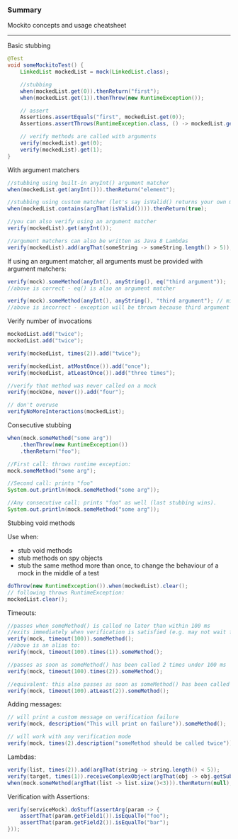 ### Summary

Mockito concepts and usage cheatsheet

---

Basic stubbing
```java
@Test
void someMockitoTest() {
    LinkedList mockedList = mock(LinkedList.class);

    //stubbing
    when(mockedList.get(0)).thenReturn("first");
    when(mockedList.get(1)).thenThrow(new RuntimeException());

    // assert
    Assertions.assertEquals("first", mockedList.get(0));
    Assertions.assertThrows(RuntimeException.class, () -> mockedList.get(1));

    // verify methods are called with arguments
    verify(mockedList).get(0);
    verify(mockedList).get(1);
}
```

With argument matchers
```java
//stubbing using built-in anyInt() argument matcher
when(mockedList.get(anyInt())).thenReturn("element");

//stubbing using custom matcher (let's say isValid() returns your own matcher implementation):
when(mockedList.contains(argThat(isValid()))).thenReturn(true);

//you can also verify using an argument matcher
verify(mockedList).get(anyInt());

//argument matchers can also be written as Java 8 Lambdas
verify(mockedList).add(argThat(someString -> someString.length() > 5));
```

If using an argument matcher, all arguments must be provided with argument matchers:
```java
verify(mock).someMethod(anyInt(), anyString(), eq("third argument"));
//above is correct - eq() is also an argument matcher

verify(mock).someMethod(anyInt(), anyString(), "third argument"); // missing eq()
//above is incorrect - exception will be thrown because third argument is given without an argument matcher.
```

Verify number of invocations
```java
mockedList.add("twice");
mockedList.add("twice");

verify(mockedList, times(2)).add("twice");

verify(mockedList, atMostOnce()).add("once");
verify(mockedList, atLeastOnce()).add("three times");

//verify that method was never called on a mock
verify(mockOne, never()).add("four");

// don't overuse
verifyNoMoreInteractions(mockedList);
```

Consecutive stubbing
```java
when(mock.someMethod("some arg"))
    .thenThrow(new RuntimeException())
    .thenReturn("foo");

//First call: throws runtime exception:
mock.someMethod("some arg");

//Second call: prints "foo"
System.out.println(mock.someMethod("some arg"));

//Any consecutive call: prints "foo" as well (last stubbing wins).
System.out.println(mock.someMethod("some arg"));
```

Stubbing void methods

Use when:
- stub void methods
- stub methods on spy objects
- stub the same method more than once, to change the behaviour of a mock in the middle of a test

```java
doThrow(new RuntimeException()).when(mockedList).clear();
// following throws RuntimeException:
mockedList.clear();
```

Timeouts:
```java
//passes when someMethod() is called no later than within 100 ms
//exits immediately when verification is satisfied (e.g. may not wait full 100 ms)
verify(mock, timeout(100)).someMethod();
//above is an alias to:
verify(mock, timeout(100).times(1)).someMethod();

//passes as soon as someMethod() has been called 2 times under 100 ms
verify(mock, timeout(100).times(2)).someMethod();

//equivalent: this also passes as soon as someMethod() has been called 2 times under 100 ms
verify(mock, timeout(100).atLeast(2)).someMethod();
```

Adding messages:
```java
// will print a custom message on verification failure
verify(mock, description("This will print on failure")).someMethod();

// will work with any verification mode
verify(mock, times(2).description("someMethod should be called twice")).someMethod();
```

Lambdas:
```java
verify(list, times(2)).add(argThat(string -> string.length() < 5));
verify(target, times(1)).receiveComplexObject(argThat(obj -> obj.getSubObject().get(0).equals("expected")));
when(mock.someMethod(argThat(list -> list.size()<3))).thenReturn(null);
```

Verification with Assertions:
```java
verify(serviceMock).doStuff(assertArg(param -> {
    assertThat(param.getField1()).isEqualTo("foo");
    assertThat(param.getField2()).isEqualTo("bar");
}));
```
